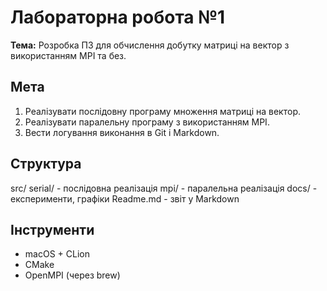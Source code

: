 # Лабораторна робота №1
**Тема:** Розробка ПЗ для обчислення добутку матриці на вектор з використанням MPI та без.

## Мета
1. Реалізувати послідовну програму множення матриці на вектор.  
2. Реалізувати паралельну програму з використанням MPI.  
3. Вести логування виконання в Git і Markdown.

## Структура
src/
serial/ - послідовна реалізація
mpi/ - паралельна реалізація
docs/ - експерименти, графіки
Readme.md - звіт у Markdown

## Інструменти
- macOS + CLion  
- CMake  
- OpenMPI (через brew)
